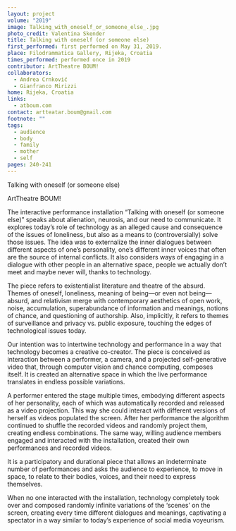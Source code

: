```yaml
---
layout: project
volume: "2019"
image: Talking_with_oneself_or_someone_else_.jpg
photo_credit: Valentina Skender
title: Talking with oneself (or someone else)
first_performed: first performed on May 31, 2019.
place: Filodrammatica Gallery, Rijeka, Croatia
times_performed: performed once in 2019
contributor: ArtTheatre BOUM!
collaborators:
  - Andrea Crnković
  - Gianfranco Mirizzi
home: Rijeka, Croatia
links:
  - atboum.com
contact: artteatar.boum@gmail.com
footnote: ""
tags:
  - audience
  - body
  - family
  - mother
  - self
pages: 240-241
---
```


Talking with oneself (or someone else)

ArtTheatre BOUM!

The interactive performance installation “Talking with oneself (or someone else)” speaks about alienation, neurosis, and our need to communicate. It explores today’s role of technology as an alleged cause and consequence of the issues of loneliness, but also as a means to (controversially) solve those issues. The idea was to externalize the inner dialogues between different aspects of one’s personality, one’s different inner voices that often are the source of internal conflicts. It also considers ways of engaging in a dialogue with other people in an alternative space, people we actually don’t meet and maybe never will, thanks to technology.

The piece refers to existentialist literature and theatre of the absurd. Themes of oneself, loneliness, meaning of being—or even not being—absurd, and relativism merge with contemporary aesthetics of open work, noise, accumulation, superabundance of information and meanings, notions of chance, and questioning of authorship. Also, implicitly, it refers to themes of surveillance and privacy vs. public exposure, touching the edges of technological issues today.

Our intention was to intertwine technology and performance in a way that technology becomes a creative co-creator. The piece is conceived as interaction between a performer, a camera, and a projected self-generative video that, through computer vision and chance computing, composes itself. It is created an alternative space in which the live performance translates in endless possible variations.

A performer entered the stage multiple times, embodying different aspects of her personality, each of which was automatically recorded and released as a video projection. This way she could interact with different versions of herself as videos populated the screen. After her performance the algorithm continued to shuffle the recorded videos and randomly project them, creating endless combinations. The same way, willing audience members engaged and interacted with the installation, created their own performances and recorded videos.

It is a participatory and durational piece that allows an indeterminate number of performances and asks the audience to experience, to move in space, to relate to their bodies, voices, and their need to express themselves.

When no one interacted with the installation, technology completely took over and composed randomly infinite variations of the ‘scenes’ on the screen, creating every time different dialogues and meanings, captivating a spectator in a way similar to today’s experience of social media voyeurism.
